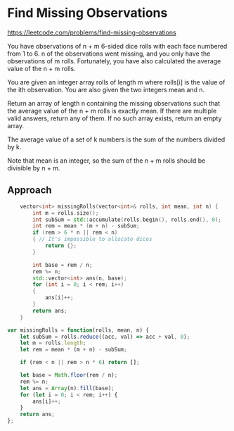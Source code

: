 # Find Missing Observations

https://leetcode.com/problems/find-missing-observations


You have observations of n + m 6-sided dice rolls with each face numbered from 1 to 6. n of the observations went missing, and you only have the observations of m rolls. Fortunately, you have also calculated the average value of the n + m rolls.

You are given an integer array rolls of length m where rolls[i] is the value of the ith observation. You are also given the two integers mean and n.

Return an array of length n containing the missing observations such that the average value of the n + m rolls is exactly mean. If there are multiple valid answers, return any of them. If no such array exists, return an empty array.

The average value of a set of k numbers is the sum of the numbers divided by k.

Note that mean is an integer, so the sum of the n + m rolls should be divisible by n + m.

## Approach 

``` C++
    vector<int> missingRolls(vector<int>& rolls, int mean, int n) {
        int m = rolls.size();
        int subSum = std::accumulate(rolls.begin(), rolls.end(), 0);
        int rem = mean * (m + n) - subSum;
        if (rem > 6 * n || rem < n)
        { // It's impossible to allocate dices
            return {};
        }

        int base = rem / n;
        rem %= n;
        std::vector<int> ans(n, base);
        for (int i = 0; i < rem; i++)
        {
            ans[i]++;
        }
        return ans;
    }
```

``` JavaScript
var missingRolls = function(rolls, mean, n) {
    let subSum = rolls.reduce((acc, val) => acc + val, 0);
    let m = rolls.length;
    let rem = mean * (m + n) - subSum;

    if (rem < n || rem > n * 6) return [];

    let base = Math.floor(rem / n);
    rem %= n;
    let ans = Array(n).fill(base);
    for (let i = 0; i < rem; i++) {
        ans[i]++;
    }
    return ans;
};
```